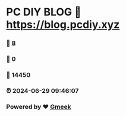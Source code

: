 # PC DIY BLOG :link: https://blog.pcdiy.xyz 
### :page_facing_up: [8](https://blog.pcdiy.xyz/tag.html) 
### :speech_balloon: 0 
### :hibiscus: 14450 
### :alarm_clock: 2024-06-29 09:46:07 
### Powered by :heart: [Gmeek](https://github.com/Meekdai/Gmeek)
